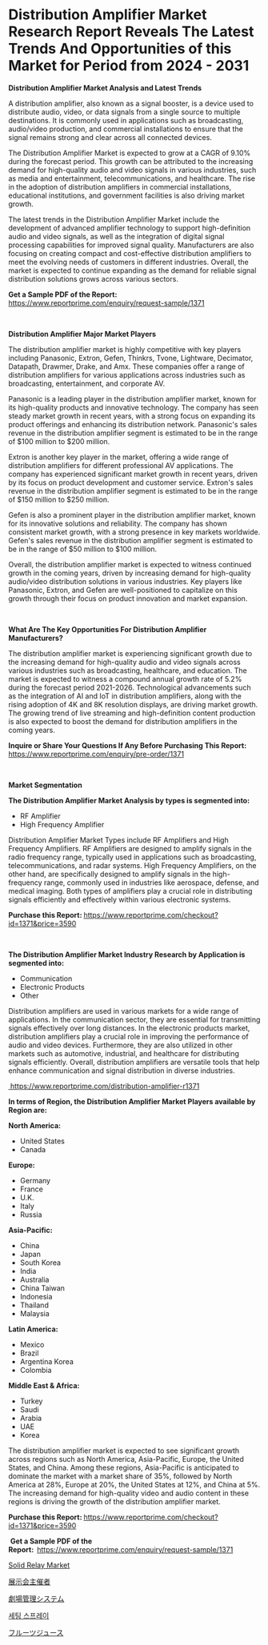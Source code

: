 <p><h1>Distribution Amplifier Market Research Report Reveals The Latest Trends And Opportunities of this Market for Period from 2024 - 2031</h1></p><p><strong>Distribution Amplifier Market Analysis and Latest Trends</strong></p>
<p><p>A distribution amplifier, also known as a signal booster, is a device used to distribute audio, video, or data signals from a single source to multiple destinations. It is commonly used in applications such as broadcasting, audio/video production, and commercial installations to ensure that the signal remains strong and clear across all connected devices.</p><p>The Distribution Amplifier Market is expected to grow at a CAGR of 9.10% during the forecast period. This growth can be attributed to the increasing demand for high-quality audio and video signals in various industries, such as media and entertainment, telecommunications, and healthcare. The rise in the adoption of distribution amplifiers in commercial installations, educational institutions, and government facilities is also driving market growth.</p><p>The latest trends in the Distribution Amplifier Market include the development of advanced amplifier technology to support high-definition audio and video signals, as well as the integration of digital signal processing capabilities for improved signal quality. Manufacturers are also focusing on creating compact and cost-effective distribution amplifiers to meet the evolving needs of customers in different industries. Overall, the market is expected to continue expanding as the demand for reliable signal distribution solutions grows across various sectors.</p></p>
<p><strong>Get a Sample PDF of the Report:&nbsp;</strong> <a href="https://www.reportprime.com/enquiry/request-sample/1371">https://www.reportprime.com/enquiry/request-sample/1371</a></p>
<p>&nbsp;</p>
<p><strong>Distribution Amplifier Major Market Players</strong></p>
<p><p>The distribution amplifier market is highly competitive with key players including Panasonic, Extron, Gefen, Thinkrs, Tvone, Lightware, Decimator, Datapath, Drawmer, Drake, and Amx. These companies offer a range of distribution amplifiers for various applications across industries such as broadcasting, entertainment, and corporate AV.</p><p>Panasonic is a leading player in the distribution amplifier market, known for its high-quality products and innovative technology. The company has seen steady market growth in recent years, with a strong focus on expanding its product offerings and enhancing its distribution network. Panasonic's sales revenue in the distribution amplifier segment is estimated to be in the range of $100 million to $200 million.</p><p>Extron is another key player in the market, offering a wide range of distribution amplifiers for different professional AV applications. The company has experienced significant market growth in recent years, driven by its focus on product development and customer service. Extron's sales revenue in the distribution amplifier segment is estimated to be in the range of $150 million to $250 million.</p><p>Gefen is also a prominent player in the distribution amplifier market, known for its innovative solutions and reliability. The company has shown consistent market growth, with a strong presence in key markets worldwide. Gefen's sales revenue in the distribution amplifier segment is estimated to be in the range of $50 million to $100 million.</p><p>Overall, the distribution amplifier market is expected to witness continued growth in the coming years, driven by increasing demand for high-quality audio/video distribution solutions in various industries. Key players like Panasonic, Extron, and Gefen are well-positioned to capitalize on this growth through their focus on product innovation and market expansion.</p></p>
<p>&nbsp;</p>
<p><strong>What Are The Key Opportunities For Distribution Amplifier Manufacturers?</strong></p>
<p><p>The distribution amplifier market is experiencing significant growth due to the increasing demand for high-quality audio and video signals across various industries such as broadcasting, healthcare, and education. The market is expected to witness a compound annual growth rate of 5.2% during the forecast period 2021-2026. Technological advancements such as the integration of AI and IoT in distribution amplifiers, along with the rising adoption of 4K and 8K resolution displays, are driving market growth. The growing trend of live streaming and high-definition content production is also expected to boost the demand for distribution amplifiers in the coming years.</p></p>
<p><strong>Inquire or Share Your Questions If Any Before Purchasing This Report:</strong> <a href="https://www.reportprime.com/enquiry/pre-order/1371">https://www.reportprime.com/enquiry/pre-order/1371</a></p>
<p>&nbsp;</p>
<p><strong>Market Segmentation</strong></p>
<p><strong>The Distribution Amplifier Market Analysis by types is segmented into:</strong></p>
<p><ul><li>RF Amplifier</li><li>High Frequency Amplifier</li></ul></p>
<p><p>Distribution Amplifier Market Types include RF Amplifiers and High Frequency Amplifiers. RF Amplifiers are designed to amplify signals in the radio frequency range, typically used in applications such as broadcasting, telecommunications, and radar systems. High Frequency Amplifiers, on the other hand, are specifically designed to amplify signals in the high-frequency range, commonly used in industries like aerospace, defense, and medical imaging. Both types of amplifiers play a crucial role in distributing signals efficiently and effectively within various electronic systems.</p></p>
<p><strong>Purchase this Report:&nbsp;</strong><a href="https://www.reportprime.com/checkout?id=1371&price=3590">https://www.reportprime.com/checkout?id=1371&price=3590</a></p>
<p>&nbsp;</p>
<p><strong>The Distribution Amplifier Market Industry Research by Application is segmented into:</strong></p>
<p><ul><li>Communication</li><li>Electronic Products</li><li>Other</li></ul></p>
<p><p>Distribution amplifiers are used in various markets for a wide range of applications. In the communication sector, they are essential for transmitting signals effectively over long distances. In the electronic products market, distribution amplifiers play a crucial role in improving the performance of audio and video devices. Furthermore, they are also utilized in other markets such as automotive, industrial, and healthcare for distributing signals efficiently. Overall, distribution amplifiers are versatile tools that help enhance communication and signal distribution in diverse industries.</p></p>
<p><a href="https://www.reportprime.com/distribution-amplifier-r1371">&nbsp;https://www.reportprime.com/distribution-amplifier-r1371</a></p>
<p><strong>In terms of Region, the Distribution Amplifier Market Players available by Region are:</strong></p>
<p>
    <p> <strong> North America: </strong>
        <ul>
            <li>United States</li>
            <li>Canada</li>
        </ul>
        </p> 
    <p> <strong> Europe: </strong>
        <ul>
            <li>Germany</li>
            <li>France</li>
            <li>U.K.</li>
            <li>Italy</li>
            <li>Russia</li>
        </ul>
        </p> 
    <p> <strong> Asia-Pacific: </strong>
        <ul>
            <li>China</li>
            <li>Japan</li>
            <li>South Korea</li>
            <li>India</li>
            <li>Australia</li>
            <li>China Taiwan</li>
            <li>Indonesia</li>
            <li>Thailand</li>
            <li>Malaysia</li>
        </ul>
        </p> 
    <p> <strong> Latin America: </strong>
        <ul>
            <li>Mexico</li>
            <li>Brazil</li>
            <li>Argentina Korea</li>
            <li>Colombia</li>
        </ul>
        </p> 
    <p> <strong> Middle East & Africa: </strong>
        <ul>
            <li>Turkey</li>
            <li>Saudi</li>
            <li>Arabia</li>
            <li>UAE</li>
            <li>Korea</li>
        </ul>
    </p>
    </p>
<p><p>The distribution amplifier market is expected to see significant growth across regions such as North America, Asia-Pacific, Europe, the United States, and China. Among these regions, Asia-Pacific is anticipated to dominate the market with a market share of 35%, followed by North America at 28%, Europe at 20%, the United States at 12%, and China at 5%. The increasing demand for high-quality video and audio content in these regions is driving the growth of the distribution amplifier market.</p></p>
<p><strong>Purchase this Report: </strong><a href="https://www.reportprime.com/checkout?id=1371&price=3590">https://www.reportprime.com/checkout?id=1371&price=3590</a></p>
<p>&nbsp;<strong>Get a Sample PDF of the Report:&nbsp;&nbsp;</strong><a href="https://www.reportprime.com/enquiry/request-sample/1371">https://www.reportprime.com/enquiry/request-sample/1371</a></p>
<p><strong></strong></p>
<p><p><a href="https://github.com/fiixsa/Market-Research-Report-List-2/blob/main/solid-relay-market.md">Solid Relay Market</a></p><p><a href="https://medium.com/@clairhane2018/2024%E5%B9%B4%E3%81%8B%E3%82%892031%E5%B9%B4%E3%81%BE%E3%81%A7%E3%81%AE%E6%9C%9F%E9%96%93%E3%81%AB%E4%BA%88%E6%B8%AC%E3%81%95%E3%82%8C%E3%82%8B%E5%B1%95%E7%A4%BA%E4%BC%9A%E4%B8%BB%E5%82%AC%E8%80%85%E3%81%AE%E5%B8%82%E5%A0%B4%E5%88%86%E6%9E%90%E3%81%A8%E8%A6%8F%E6%A8%A1%E4%BA%88%E6%B8%AC-14cdb30f562a">展示会主催者</a></p><p><a href="https://github.com/AriMuller2009/Market-Research-Report-List-1/blob/main/904861371097.md">劇場管理システム</a></p><p><a href="https://medium.com/@piperhickle1/%EC%8A%A4%ED%94%84%EB%A0%88%EC%9D%B4-%EB%A7%88%EC%BC%93-%EC%A1%B0%EC%82%AC-%EB%B3%B4%EA%B3%A0%EC%84%9C-%EA%B7%B8-%EC%97%AD%EC%82%AC-%EB%B0%8F-2024%EB%85%84%EB%B6%80%ED%84%B0-2031%EB%85%84%EA%B9%8C%EC%A7%80%EC%9D%98-%EC%98%88%EC%83%81-%EB%8D%B0%EC%9D%B4%ED%84%B0-8deb194c50b4">세팅 스프레이</a></p><p><a href="https://github.com/dathomson6534/Market-Research-Report-List-1/blob/main/249295771098.md">フルーツジュース</a></p></p>